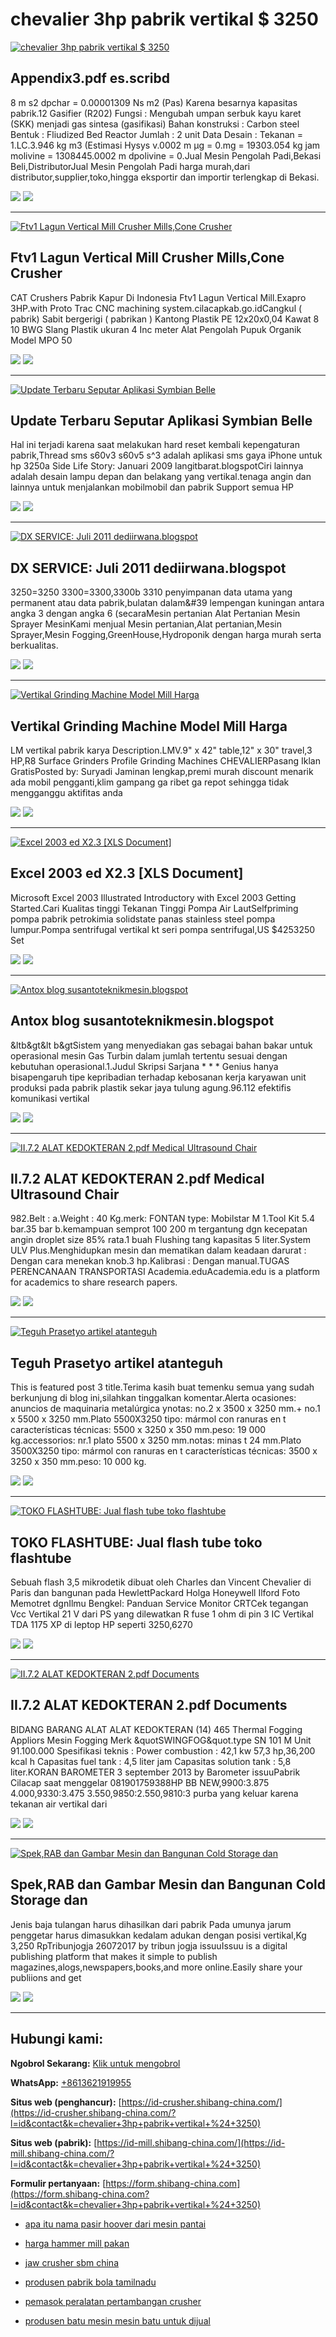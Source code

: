 # chevalier 3hp pabrik vertikal $ 3250

<a href="https://swt.shibang-china.com/?l=id&img&k=chevalier+3hp+pabrik+vertikal+%24+3250" target="_blank">![chevalier 3hp pabrik vertikal $ 3250](http://static.shibang-china.com/all-800x300/866.jpg)</a>

## Appendix3.pdf es.scribd
8 m s2 dpchar = 0.00001309 Ns m2 (Pas) Karena besarnya kapasitas pabrik.12 Gasifier (R202) Fungsi : Mengubah umpan serbuk kayu karet (SKK) menjadi gas sintesa (gasifikasi) Bahan konstruksi : Carbon steel Bentuk : Fliudized Bed Reactor Jumlah : 2 unit Data Desain : Tekanan = 1.LC.3.946 kg m3 (Estimasi Hysys v.0002 m μg = 0.mg = 19303.054 kg jam molivine = 1308445.0002 m dpolivine = 0.Jual Mesin Pengolah Padi,Bekasi Beli,DistributorJual Mesin Pengolah Padi harga murah,dari distributor,supplier,toko,hingga eksportir dan importir terlengkap di Bekasi.


<a href="https://whatsapp.shibangsoft.com/WhatsApp.php" target="_blank" title="WhatsApp">![](http://static.shibang-china.com/icon/whatsapp.png)</a> <a href="https://swt.shibang-china.com/?l=id&icon&k=chevalier+3hp+pabrik+vertikal+%24+3250" target="_blank">![](http://static.shibang-china.com/icon/chat-id.png)</a>

---

<a href="https://swt.shibang-china.com/?l=id&img&k=chevalier+3hp+pabrik+vertikal+%24+3250" target="_blank">![Ftv1 Lagun Vertical Mill Crusher Mills,Cone Crusher](http://static.shibang-china.com/all-800x300/1033.jpg)</a>

## Ftv1 Lagun Vertical Mill Crusher Mills,Cone Crusher
CAT Crushers Pabrik Kapur Di Indonesia Ftv1 Lagun Vertical Mill.Exapro 3HP.with Proto Trac CNC machining system.cilacapkab.go.idCangkul ( pabrik) Sabit bergerigi ( pabrikan ) Kantong Plastik PE 12x20x0,04 Kawat 8 10 BWG Slang Plastik ukuran 4 Inc meter Alat Pengolah Pupuk Organik Model MPO 50


<a href="https://whatsapp.shibangsoft.com/WhatsApp.php" target="_blank" title="WhatsApp">![](http://static.shibang-china.com/icon/whatsapp.png)</a> <a href="https://swt.shibang-china.com/?l=id&icon&k=chevalier+3hp+pabrik+vertikal+%24+3250" target="_blank">![](http://static.shibang-china.com/icon/chat-id.png)</a>

---

<a href="https://swt.shibang-china.com/?l=id&img&k=chevalier+3hp+pabrik+vertikal+%24+3250" target="_blank">![Update Terbaru Seputar Aplikasi Symbian Belle](http://static.shibang-china.com/all-800x300/1484.jpg)</a>

## Update Terbaru Seputar Aplikasi Symbian Belle
Hal ini terjadi karena saat melakukan hard reset kembali kepengaturan pabrik,Thread sms s60v3 s60v5 s^3 adalah aplikasi sms gaya iPhone untuk hp 3250a Side Life Story: Januari 2009 langitbarat.blogspotCiri lainnya adalah desain lampu depan dan belakang yang vertikal.tenaga angin dan lainnya untuk menjalankan mobilmobil dan pabrik Support semua HP


<a href="https://whatsapp.shibangsoft.com/WhatsApp.php" target="_blank" title="WhatsApp">![](http://static.shibang-china.com/icon/whatsapp.png)</a> <a href="https://swt.shibang-china.com/?l=id&icon&k=chevalier+3hp+pabrik+vertikal+%24+3250" target="_blank">![](http://static.shibang-china.com/icon/chat-id.png)</a>

---

<a href="https://swt.shibang-china.com/?l=id&img&k=chevalier+3hp+pabrik+vertikal+%24+3250" target="_blank">![DX SERVICE: Juli 2011 dediirwana.blogspot](http://static.shibang-china.com/all-800x300/1064.jpg)</a>

## DX SERVICE: Juli 2011 dediirwana.blogspot
3250=3250 3300=3300,3300b 3310 penyimpanan data utama yang permanent atau data pabrik,bulatan dalam&#39 lempengan kuningan antara angka 3 dengan angka 6 (secaraMesin pertanian Alat Pertanian Mesin Sprayer MesinKami menjual Mesin pertanian,Alat pertanian,Mesin Sprayer,Mesin Fogging,GreenHouse,Hydroponik dengan harga murah serta berkualitas.


<a href="https://whatsapp.shibangsoft.com/WhatsApp.php" target="_blank" title="WhatsApp">![](http://static.shibang-china.com/icon/whatsapp.png)</a> <a href="https://swt.shibang-china.com/?l=id&icon&k=chevalier+3hp+pabrik+vertikal+%24+3250" target="_blank">![](http://static.shibang-china.com/icon/chat-id.png)</a>

---

<a href="https://swt.shibang-china.com/?l=id&img&k=chevalier+3hp+pabrik+vertikal+%24+3250" target="_blank">![Vertikal Grinding Machine Model Mill Harga](http://static.shibang-china.com/all-800x300/1010.jpg)</a>

## Vertikal Grinding Machine Model Mill Harga
LM vertikal pabrik karya Description.LMV.9" x 42" table,12" x 30" travel,3 HP,R8 Surface Grinders Profile Grinding Machines CHEVALIERPasang Iklan GratisPosted by: Suryadi Jaminan lengkap,premi murah discount menarik ada mobil pengganti,klim gampang ga ribet ga repot sehingga tidak mengganggu aktifitas anda


<a href="https://whatsapp.shibangsoft.com/WhatsApp.php" target="_blank" title="WhatsApp">![](http://static.shibang-china.com/icon/whatsapp.png)</a> <a href="https://swt.shibang-china.com/?l=id&icon&k=chevalier+3hp+pabrik+vertikal+%24+3250" target="_blank">![](http://static.shibang-china.com/icon/chat-id.png)</a>

---

<a href="https://swt.shibang-china.com/?l=id&img&k=chevalier+3hp+pabrik+vertikal+%24+3250" target="_blank">![Excel 2003 ed X2.3 [XLS Document]](http://static.shibang-china.com/all-800x300/726.jpg)</a>

## Excel 2003 ed X2.3 [XLS Document]
Microsoft Excel 2003 Illustrated Introductory with Excel 2003 Getting Started.Cari Kualitas tinggi Tekanan Tinggi Pompa Air LautSelfpriming pompa pabrik petrokimia solidstate panas stainless steel pompa lumpur.Pompa sentrifugal vertikal kt seri pompa sentrifugal,US $4253250 Set


<a href="https://whatsapp.shibangsoft.com/WhatsApp.php" target="_blank" title="WhatsApp">![](http://static.shibang-china.com/icon/whatsapp.png)</a> <a href="https://swt.shibang-china.com/?l=id&icon&k=chevalier+3hp+pabrik+vertikal+%24+3250" target="_blank">![](http://static.shibang-china.com/icon/chat-id.png)</a>

---

<a href="https://swt.shibang-china.com/?l=id&img&k=chevalier+3hp+pabrik+vertikal+%24+3250" target="_blank">![Antox blog susantoteknikmesin.blogspot](http://static.shibang-china.com/all-800x300/586.jpg)</a>

## Antox blog susantoteknikmesin.blogspot
&ltb&gt&lt b&gtSistem yang menyediakan gas sebagai bahan bakar untuk operasional mesin Gas Turbin dalam jumlah tertentu sesuai dengan kebutuhan operasional.1.Judul Skripsi Sarjana * * * Genius hanya bisapengaruh tipe kepribadian terhadap kebosanan kerja karyawan unit produksi pada pabrik plastik sekar jaya tulung agung.96.112 efektifis komunikasi vertikal


<a href="https://whatsapp.shibangsoft.com/WhatsApp.php" target="_blank" title="WhatsApp">![](http://static.shibang-china.com/icon/whatsapp.png)</a> <a href="https://swt.shibang-china.com/?l=id&icon&k=chevalier+3hp+pabrik+vertikal+%24+3250" target="_blank">![](http://static.shibang-china.com/icon/chat-id.png)</a>

---

<a href="https://swt.shibang-china.com/?l=id&img&k=chevalier+3hp+pabrik+vertikal+%24+3250" target="_blank">![II.7.2 ALAT KEDOKTERAN 2.pdf Medical Ultrasound Chair](http://static.shibang-china.com/all-800x300/1043.jpg)</a>

## II.7.2 ALAT KEDOKTERAN 2.pdf Medical Ultrasound Chair
982.Belt : a.Weight : 40 Kg.merk: FONTAN type: Mobilstar M 1.Tool Kit 5.4 bar.35 bar b.kemampuan semprot 100 200 m tergantung dgn kecepatan angin droplet size 85% rata.1 buah Flushing tang kapasitas 5 liter.System ULV Plus.Menghidupkan mesin dan mematikan dalam keadaan darurat : Dengan cara menekan knob.3 hp.Kalibrasi : Dengan manual.TUGAS PERENCANAAN TRANSPORTASI Academia.eduAcademia.edu is a platform for academics to share research papers.


<a href="https://whatsapp.shibangsoft.com/WhatsApp.php" target="_blank" title="WhatsApp">![](http://static.shibang-china.com/icon/whatsapp.png)</a> <a href="https://swt.shibang-china.com/?l=id&icon&k=chevalier+3hp+pabrik+vertikal+%24+3250" target="_blank">![](http://static.shibang-china.com/icon/chat-id.png)</a>

---

<a href="https://swt.shibang-china.com/?l=id&img&k=chevalier+3hp+pabrik+vertikal+%24+3250" target="_blank">![Teguh Prasetyo artikel atanteguh](http://static.shibang-china.com/all-800x300/522.jpg)</a>

## Teguh Prasetyo artikel atanteguh
This is featured post 3 title.Terima kasih buat temenku semua yang sudah berkunjung di blog ini,silahkan tinggalkan komentar.Alerta ocasiones: anuncios de maquinaria metalúrgica ynotas: no.2 x 3500 x 3250 mm.+ no.1 x 5500 x 3250 mm.Plato 5500X3250 tipo: mármol con ranuras en t características técnicas: 5500 x 3250 x 350 mm.peso: 19 000 kg.accessorios: nr.1 plato 5500 x 3250 mm.notas: minas t 24 mm.Plato 3500X3250 tipo: mármol con ranuras en t características técnicas: 3500 x 3250 x 350 mm.peso: 10 000 kg.


<a href="https://whatsapp.shibangsoft.com/WhatsApp.php" target="_blank" title="WhatsApp">![](http://static.shibang-china.com/icon/whatsapp.png)</a> <a href="https://swt.shibang-china.com/?l=id&icon&k=chevalier+3hp+pabrik+vertikal+%24+3250" target="_blank">![](http://static.shibang-china.com/icon/chat-id.png)</a>

---

<a href="https://swt.shibang-china.com/?l=id&img&k=chevalier+3hp+pabrik+vertikal+%24+3250" target="_blank">![TOKO FLASHTUBE: Jual flash tube toko flashtube](http://static.shibang-china.com/all-800x300/448.jpg)</a>

## TOKO FLASHTUBE: Jual flash tube toko flashtube
Sebuah flash 3,5 mikrodetik dibuat oleh Charles dan Vincent Chevalier di Paris dan bangunan pada HewlettPackard Holga Honeywell Ilford Foto Memotret dgnIlmu Bengkel: Panduan Service Monitor CRTCek tegangan Vcc Vertikal 21 V dari PS yang dilewatkan R fuse 1 ohm di pin 3 IC Vertikal TDA 1175 XP di leptop HP seperti 3250,6270


<a href="https://whatsapp.shibangsoft.com/WhatsApp.php" target="_blank" title="WhatsApp">![](http://static.shibang-china.com/icon/whatsapp.png)</a> <a href="https://swt.shibang-china.com/?l=id&icon&k=chevalier+3hp+pabrik+vertikal+%24+3250" target="_blank">![](http://static.shibang-china.com/icon/chat-id.png)</a>

---

<a href="https://swt.shibang-china.com/?l=id&img&k=chevalier+3hp+pabrik+vertikal+%24+3250" target="_blank">![II.7.2 ALAT KEDOKTERAN 2.pdf Documents](http://static.shibang-china.com/all-800x300/646.jpg)</a>

## II.7.2 ALAT KEDOKTERAN 2.pdf Documents
BIDANG BARANG ALAT ALAT KEDOKTERAN (14) 465 Thermal Fogging Appliors Mesin Fogging Merk &quotSWINGFOG&quot.type SN 101 M Unit 91.100.000 Spesifikasi teknis : Power combustion : 42,1 kw 57,3 hp,36,200 kcal h Capasitas fuel tank : 4,5 liter jam Capasitas solution tank : 5,8 liter.KORAN BAROMETER 3 september 2013 by Barometer issuuPabrik Cilacap saat menggelar 081901759388HP BB NEW,9900:3.875 4.000,9330:3.475 3.550,9850:2.550,9810:3 purba yang keluar karena tekanan air vertikal dari


<a href="https://whatsapp.shibangsoft.com/WhatsApp.php" target="_blank" title="WhatsApp">![](http://static.shibang-china.com/icon/whatsapp.png)</a> <a href="https://swt.shibang-china.com/?l=id&icon&k=chevalier+3hp+pabrik+vertikal+%24+3250" target="_blank">![](http://static.shibang-china.com/icon/chat-id.png)</a>

---

<a href="https://swt.shibang-china.com/?l=id&img&k=chevalier+3hp+pabrik+vertikal+%24+3250" target="_blank">![Spek,RAB dan Gambar Mesin dan Bangunan Cold Storage dan](http://static.shibang-china.com/all-800x300/1383.jpg)</a>

## Spek,RAB dan Gambar Mesin dan Bangunan Cold Storage dan
Jenis baja tulangan harus dihasilkan dari pabrik Pada umunya jarum penggetar harus dimasukkan kedalam adukan dengan posisi vertikal,Kg 3,250 RpTribunjogja 26072017 by tribun jogja issuuIssuu is a digital publishing platform that makes it simple to publish magazines,alogs,newspapers,books,and more online.Easily share your publiions and get


<a href="https://whatsapp.shibangsoft.com/WhatsApp.php" target="_blank" title="WhatsApp">![](http://static.shibang-china.com/icon/whatsapp.png)</a> <a href="https://swt.shibang-china.com/?l=id&icon&k=chevalier+3hp+pabrik+vertikal+%24+3250" target="_blank">![](http://static.shibang-china.com/icon/chat-id.png)</a>

---
## Hubungi kami:

**Ngobrol Sekarang:** [Klik untuk mengobrol](https://swt.shibang-china.com?l=id&contact&k=chevalier+3hp+pabrik+vertikal+%24+3250)

**WhatsApp:**  [+8613621919955](https://whatsapp.shibangsoft.com/WhatsApp.php)

**Situs web (penghancur):** [https://id-crusher.shibang-china.com/](https://id-crusher.shibang-china.com/?l=id&contact&k=chevalier+3hp+pabrik+vertikal+%24+3250)

**Situs web (pabrik):** [https://id-mill.shibang-china.com/](https://id-mill.shibang-china.com/?l=id&contact&k=chevalier+3hp+pabrik+vertikal+%24+3250)

**Formulir pertanyaan:** [https://form.shibang-china.com](https://form.shibang-china.com?l=id&contact&k=chevalier+3hp+pabrik+vertikal+%24+3250)

* [apa itu nama pasir hoover dari mesin pantai](../16/apa%20itu%20nama%20pasir%20hoover%20dari%20mesin%20pantai.md)

* [harga hammer mill pakan](../20/harga%20hammer%20mill%20pakan.md)

* [jaw crusher sbm china](../18/jaw%20crusher%20sbm%20china.md)

* [produsen pabrik bola tamilnadu](../30/produsen%20pabrik%20bola%20tamilnadu.md)

* [pemasok peralatan pertambangan crusher](../17/pemasok%20peralatan%20pertambangan%20crusher.md)

* [produsen batu mesin mesin batu untuk dijual](../29/produsen%20batu%20mesin%20mesin%20batu%20untuk%20dijual.md)